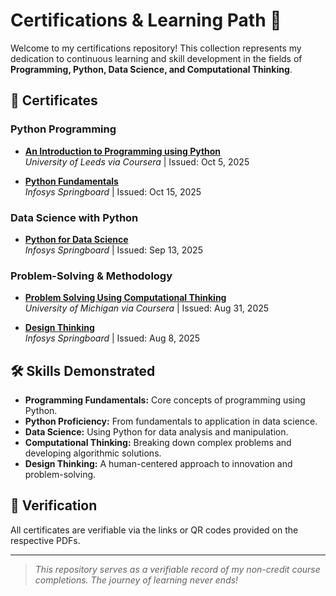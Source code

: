 # Certifications & Learning Path 🚀

Welcome to my certifications repository! This collection represents my dedication to continuous learning and skill development in the fields of **Programming, Python, Data Science, and Computational Thinking**.

## 📜 Certificates

### Python Programming
- **[An Introduction to Programming using Python](An%20Introduction%20to%20Programming%20using%20Python/An%20Introduction%20to%20Programming%20using%20Python.pdf)**  
  *University of Leeds via Coursera* | Issued: Oct 5, 2025

- **[Python Fundamentals](Python%20Fundamentals/Python%20Fundamentals.pdf)**  
  *Infosys Springboard* | Issued: Oct 15, 2025

### Data Science with Python
- **[Python for Data Science](Python%20for%20Data%20Science/Python%20for%20Data%20Science.pdf)**  
  *Infosys Springboard* | Issued: Sep 13, 2025

### Problem-Solving & Methodology
- **[Problem Solving Using Computational Thinking](Problem%20Solving%20Using%20Computational%20Thinking/Problem%20Solving%20Using%20Computational%20Thinking.pdf)**  
  *University of Michigan via Coursera* | Issued: Aug 31, 2025

- **[Design Thinking](Design%20Thinking/Design%20Thinking.pdf)**  
  *Infosys Springboard* | Issued: Aug 8, 2025

## 🛠️ Skills Demonstrated
- **Programming Fundamentals:** Core concepts of programming using Python.
- **Python Proficiency:** From fundamentals to application in data science.
- **Data Science:** Using Python for data analysis and manipulation.
- **Computational Thinking:** Breaking down complex problems and developing algorithmic solutions.
- **Design Thinking:** A human-centered approach to innovation and problem-solving.

## 🔗 Verification
All certificates are verifiable via the links or QR codes provided on the respective PDFs.

---

> *This repository serves as a verifiable record of my non-credit course completions. The journey of learning never ends!*
